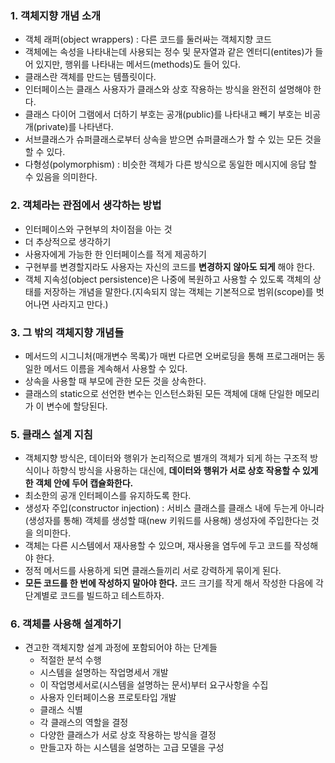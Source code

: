 
### 1. 객체지향 개념 소개

- 객체 래퍼(object wrappers) : 다른 코드를 둘러싸는 객체지향 코드
- 객체에는 속성을 나타내는데 사용되는 정수 및 문자열과 같은 엔터디(entites)가 들어 있지만, 행위를 나타내는 메서드(methods)도 들어 있다. 
- 클래스란 객체를 만드는 템플릿이다.
- 인터페이스는 클래스 사용자가 클래스와 상호 작용하는 방식을 완전히 설명해야 한다. 
- 클래스 다이어 그램에서 더하기 부호는 공개(public)를 나타내고 빼기 부호는 비공개(private)를 나타낸다. 
- 서브클래스가 슈퍼클래스로부터 상속을 받으면 슈퍼클래스가 할 수 있는 모든 것을 할 수 있다. 
- 다형성(polymorphism) : 비슷한 객체가 다른 방식으로 동일한 메시지에 응답 할 수 있음을 의미한다.  

### 2. 객체라는 관점에서 생각하는 방법 

- 인터페이스와 구현부의 차이점을 아는 것 
- 더 추상적으로 생각하기 
- 사용자에게 가능한 한 인터페이스를 적게 제공하기
- 구현부를 변경할지라도 사용자는 자신의 코드를 **변경하지 않아도 되게** 해야 한다.
- 객체 지속성(object persistence)은 나중에 복원하고 사용할 수 있도록 객체의 상태를 저장하는 개념을 말한다.(지속되지 않는 객체는 기본적으로 범위(scope)를 벗어나면 사라지고 만다.)

### 3. 그 밖의 객체지향 개념들

- 메서드의 시그니처(매개변수 목록)가 매번 다르면 오버로딩을 통해 프로그래머는 동일한 메서드 이름을 계속해서 사용할 수 있다. 
- 상속을 사용할 때 부모에 관한 모든 것을 상속한다. 
- 클래스의 static으로 선언한 변수는 인스턴스화된 모든 객체에 대해 단일한 메모리가 이 변수에 할당된다. 

### 5. 클래스 설계 지침 

- 객체지향 방식은, 데이터와 행위가 논리적으로 별개의 객체가 되게 하는 구조적 방식이나 하향식 방식을 사용하는 대신에, **데이터와 행위가 서로 상호 작용할 수 있게 한 객체 안에 두어 캡슐화한다.**
- 최소한의 공개 인터페이스를 유지하도록 한다. 
- 생성자 주입(constructor injection) : 서비스 클래스를 클래스 내에 두는게 아니라 (생성자를 통해) 객체를 생성할 때(new 키워드를 사용해) 생성자에 주입한다는 것을 의미한다. 
- 객체는 다른 시스템에서 재사용할 수 있으며, 재사용을 염두에 두고 코드를 작성해야 한다. 
- 정적 메서드를 사용하게 되면 클래스들끼리 서로 강력하게 묶이게 된다. 
- **모든 코드를 한 번에 작성하지 말아야 한다.** 코드 크기를 작게 해서 작성한 다음에 각 단계별로 코드를 빌드하고 테스트하자. 

### 6. 객체를 사용해 설계하기 

- 견고한 객체지향 설계 과정에 포함되어야 하는 단계들 
  - 적절한 분석 수행
  - 시스템을 설명하는 작업명세서 개발
  - 이 작업명세서로(시스템을 설명하는 문서)부터 요구사항을 수집
  - 사용자 인터페이스용 프로토타입 개발
  - 클래스 식별
  - 각 클래스의 역할을 결정
  - 다양한 클래스가 서로 상호 작용하는 방식을 결정
  - 만들고자 하는 시스템을 설명하는 고급 모델을 구성

